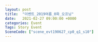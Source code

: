 ```yaml
---
layout: post
title:  "이벤트_2019여름_0화_오프닝"
date:   2021-02-27 09:00:00 +0000
categories: Event
Tags: Story Event
SceneCode: ["scene_evt190627_cp0_q1_s10"]
---
```

